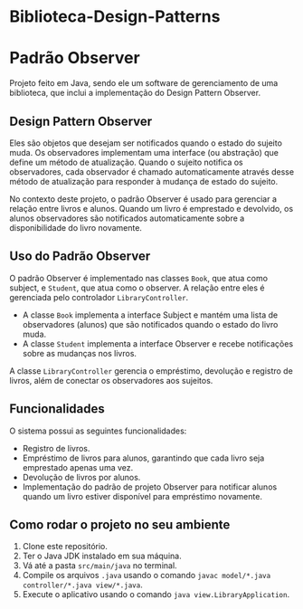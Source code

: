 # Biblioteca-Design-Patterns
# Padrão Observer

Projeto feito em Java, sendo ele um software de gerenciamento de uma biblioteca, que inclui a implementação do Design Pattern Observer.

## Design Pattern Observer

Eles são objetos que desejam ser notificados quando o estado do sujeito muda. Os observadores implementam uma interface (ou abstração) que define um método de atualização. Quando o sujeito notifica os observadores, cada observador é chamado automaticamente através desse método de atualização para responder à mudança de estado do sujeito.

No contexto deste projeto, o padrão Observer é usado para gerenciar a relação entre livros e alunos. Quando um livro é emprestado e devolvido, os alunos observadores são notificados automaticamente sobre a disponibilidade do livro novamente.

## Uso do Padrão Observer

O padrão Observer é implementado nas classes `Book`, que atua como subject, e `Student`, que atua como o observer. A relação entre eles é gerenciada pelo controlador `LibraryController`.

- A classe `Book` implementa a interface Subject e mantém uma lista de observadores (alunos) que são notificados quando o estado do livro muda.
- A classe `Student` implementa a interface Observer e recebe notificações sobre as mudanças nos livros.

A classe `LibraryController` gerencia o empréstimo, devolução e registro de livros, além de conectar os observadores aos sujeitos.

## Funcionalidades

O sistema possui as seguintes funcionalidades:

- Registro de livros.
- Empréstimo de livros para alunos, garantindo que cada livro seja emprestado apenas uma vez.
- Devolução de livros por alunos.
- Implementação do padrão de projeto Observer para notificar alunos quando um livro estiver disponível para empréstimo novamente.

## Como rodar o projeto no seu ambiente

1. Clone este repositório.
2. Ter o Java JDK instalado em sua máquina.
3. Vá até a pasta `src/main/java` no terminal.
4. Compile os arquivos `.java` usando o comando `javac model/*.java controller/*.java view/*.java`.
5. Execute o aplicativo usando o comando `java view.LibraryApplication`.
